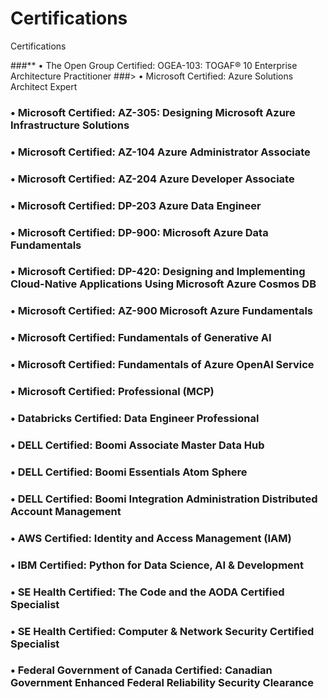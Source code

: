 # Certifications
Certifications

###** • The Open Group Certified: OGEA-103: TOGAF® 10 Enterprise Architecture Practitioner
###> • Microsoft Certified: Azure Solutions Architect Expert
### • Microsoft Certified: AZ-305: Designing Microsoft Azure Infrastructure Solutions
### • Microsoft Certified: AZ-104 Azure Administrator Associate
### • Microsoft Certified: AZ-204 Azure Developer Associate
### • Microsoft Certified: DP-203 Azure Data Engineer
### • Microsoft Certified: DP-900: Microsoft Azure Data Fundamentals
### • Microsoft Certified: DP-420: Designing and Implementing Cloud-Native Applications Using Microsoft Azure Cosmos DB
### • Microsoft Certified: AZ-900 Microsoft Azure Fundamentals
### • Microsoft Certified: Fundamentals of Generative AI
### • Microsoft Certified: Fundamentals of Azure OpenAI Service
### • Microsoft Certified: Professional (MCP)
### • Databricks Certified: Data Engineer Professional
### • DELL Certified: Boomi Associate Master Data Hub
### • DELL Certified: Boomi Essentials Atom Sphere
### • DELL Certified:  Boomi Integration Administration Distributed Account Management
### • AWS Certified: Identity and Access Management (IAM)
### • IBM Certified: Python for Data Science, AI & Development
### • SE Health Certified: The Code and the AODA Certified Specialist 
### • SE Health Certified: Computer & Network Security Certified Specialist 
### • Federal Government of Canada Certified: Canadian Government Enhanced Federal Reliability Security Clearance

